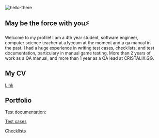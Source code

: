![hello-there](https://github.com/user-attachments/assets/4b08e8d6-9437-4ec2-bd5c-6d33da5b937f)

## May be the force with you⚡

Welcome to my profile!
I am a 4th year student, software engineer, computer science teacher at a lyceum at the moment and a qa manual in the past. 
I had a huge experience in writing test cases, checklists, and test documentation, particulary in manual game testing. 
More than 2 years of work as a QA manual, and more than 1 year as a QA lead at CRISTALIX.GG.

## My CV
[Link](https://drive.google.com/drive/u/2/folders/1VvKhygWAjg6CRMBuLH2_hFQxEtbkNCdq) 

## Portfolio
Test documentation:

  [Test cases](https://docs.google.com/document/d/1OqdEDzZkKTkz4mGW_MN25rMqxUHEmSSdr0p5DvJAmIU/edit?usp=sharing)
  
  [Checklists](https://docs.google.com/document/d/1HsMZx74WJXhxVQKsr3Rd0lHbO_2ye8tzusEZuXyzb1E/edit?tab=t.0)
